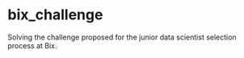 # bix_challenge
Solving the challenge proposed for the junior data scientist selection process at Bix.
